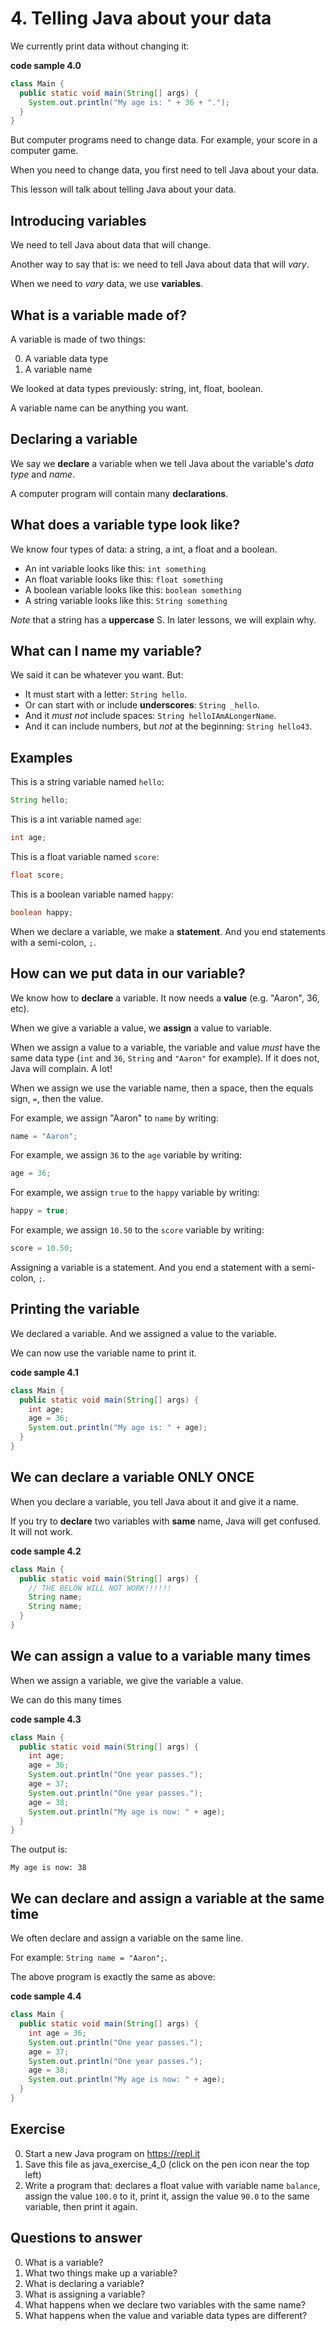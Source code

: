 # 4. Telling Java about your data

We currently print data without changing it:

**code sample 4.0**
```java
class Main {
  public static void main(String[] args) {
    System.out.println("My age is: " + 36 + ".");
  }
}
```

But computer programs need to change data. For example, your score in a computer game.

When you need to change data, you first need to tell Java about your data.

This lesson will talk about telling Java about your data.

## Introducing variables

We need to tell Java about data that will change. 

Another way to say that is: we need to tell Java about data that will *vary*.

When we need to *vary* data, we use **variables**.

## What is a variable made of?

A variable is made of two things:

0. A variable data type
0. A variable name

We looked at data types previously: string, int, float, boolean.

A variable name can be anything you want.

## Declaring a variable

We say we **declare** a variable when we tell Java about the variable's *data type* and *name*.

A computer program will contain many **declarations**.

## What does a variable type look like?

We know four types of data: a string, a int, a float and a boolean.

* An int variable looks like this: `int something`
* An float variable looks like this: `float something`
* A boolean variable looks like this: `boolean something`
* A string variable looks like this: `String something`

*Note* that a string has a **uppercase** S. In later lessons, we will explain why.

## What can I name my variable?

We said it can be whatever you want. But:

* It must start with a letter: `String hello`.
* Or can start with or include **underscores**: `String _hello`.
* And it *must not* include spaces: `String helloIAmALongerName`.
* And it can include numbers, but *not* at the beginning: `String hello43`.

## Examples

This is a string variable named `hello`:

```java
String hello;
```

This is a int variable named `age`:

```java
int age;
```

This is a float variable named `score`:

```java
float score;
```

This is a boolean variable named `happy`:

```java
boolean happy;
```

When we declare a variable, we make a **statement**. And you end statements with a semi-colon, `;`.

## How can we put data in our variable?

We know how to **declare** a variable. It now needs a **value** (e.g. "Aaron", 36, etc).

When we give a variable a value, we **assign** a value to variable. 

When we assign a value to a variable, the variable and value *must* have the same data type (`int` and `36`, `String` and `"Aaron"` for example). If it does not, Java will complain. A lot!

When we assign we use the variable name, then a space, then the equals sign, `=`, then the value.

For example, we assign "Aaron" to `name` by writing:

```java
name = "Aaron";
```

For example, we assign `36` to the `age` variable by writing:

```java
age = 36;
````

For example, we assign `true` to the `happy` variable by writing:


```java
happy = true;
````

For example, we assign `10.50` to the `score` variable by writing:

```java
score = 10.50;
````

Assigning a variable is a statement. And you end a statement with a semi-colon, `;`.

## Printing the variable

We declared a variable. And we assigned a value to the variable. 

We can now use the variable name to print it.

**code sample 4.1**
```java
class Main {
  public static void main(String[] args) {
    int age;
    age = 36;
    System.out.println("My age is: " + age);
  }
}
```

## We can declare a variable ONLY ONCE

When you declare a variable, you tell Java about it and give it a name.

If you try to **declare** two variables with **same** name, Java will get confused. It will not work.

**code sample 4.2**
```java
class Main {
  public static void main(String[] args) {
    // THE BELOW WILL NOT WORK!!!!!!
    String name;
    String name;
  }
}
```

## We can assign a value to a variable many times

When we assign a variable, we give the variable a value.

We can do this many times

**code sample 4.3**
```java
class Main {
  public static void main(String[] args) {
    int age;
    age = 36;
    System.out.println("One year passes.");
    age = 37;
    System.out.println("One year passes.");
    age = 38;
    System.out.println("My age is now: " + age);
  }
}
```

The output is:

```
My age is now: 38
```

## We can declare and assign a variable at the same time

We often declare and assign a variable on the same line.

For example: `String name = "Aaron";`.

The above program is exactly the same as above:

**code sample 4.4**
```java
class Main {
  public static void main(String[] args) {
    int age = 36;
    System.out.println("One year passes.");
    age = 37;
    System.out.println("One year passes.");
    age = 38;
    System.out.println("My age is now: " + age);
  }
}
```

## Exercise

0. Start a new Java program on https://repl.it
0. Save this file as java_exercise_4_0 (click on the pen icon near the top left)
0. Write a program that: declares a float value with variable name `balance`, assign the value `100.0` to it, print it, assign the value `90.0` to the same variable, then print it again.


## Questions to answer

0. What is a variable?
0. What two things make up a variable?
0. What is declaring a variable?
0. What is assigning a variable?
0. What happens when we declare two variables with the same name?
0. What happens when the value and variable data types are different?
